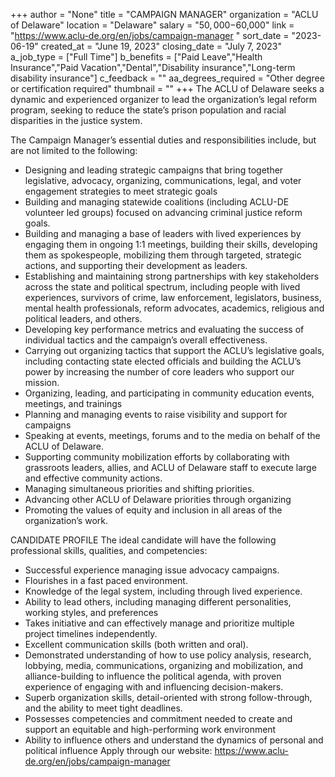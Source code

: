 +++
author = "None"
title = "CAMPAIGN MANAGER"
organization = "ACLU of Delaware"
location = "Delaware"
salary = "$50,000-$60,000"
link = "https://www.aclu-de.org/en/jobs/campaign-manager "
sort_date = "2023-06-19"
created_at = "June 19, 2023"
closing_date = "July 7, 2023"
a_job_type = ["Full Time"]
b_benefits = ["Paid Leave","Health Insurance","Paid Vacation","Dental","Disability insurance","Long-term disability insurance"]
c_feedback = ""
aa_degrees_required = "Other degree or certification required"
thumbnail = ""
+++
The ACLU of Delaware seeks a dynamic and experienced organizer to lead the organization’s legal reform program, seeking to reduce the state’s prison population and racial disparities in the justice system. 

The Campaign Manager’s essential duties and responsibilities include, but are not limited to the following:

- Designing and leading strategic campaigns that bring together legislative, advocacy, organizing, communications, legal, and voter engagement strategies to meet strategic goals
- Building and managing statewide coalitions (including ACLU-DE volunteer led groups) focused on advancing criminal justice reform goals.
- Building and managing a base of leaders with lived experiences by engaging them in ongoing 1:1 meetings, building their skills, developing them as spokespeople, mobilizing them through targeted, strategic actions, and supporting their development as leaders.
- Establishing and maintaining strong partnerships with key stakeholders across the state and political spectrum, including people with lived experiences, survivors of crime, law enforcement, legislators, business, mental health professionals, reform advocates, academics, religious and political leaders, and others.
- Developing key performance metrics and evaluating the success of individual tactics and the campaign’s overall effectiveness.
- Carrying out organizing tactics that support the ACLU’s legislative goals, including contacting state elected officials and building the ACLU’s power by increasing the number of core leaders who support our mission.
- Organizing, leading, and participating in community education events, meetings, and trainings
- Planning and managing events to raise visibility and support for campaigns
- Speaking at events, meetings, forums and to the media on behalf of the ACLU of Delaware.
- Supporting community mobilization efforts by collaborating with grassroots leaders, allies, and ACLU of Delaware staff to execute large and effective community actions.
- Managing simultaneous priorities and shifting priorities.
- Advancing other ACLU of Delaware priorities through organizing
- Promoting the values of equity and inclusion in all areas of the organization’s work.

CANDIDATE PROFILE
The ideal candidate will have the following professional skills, qualities, and competencies:

- Successful experience managing issue advocacy campaigns.
- Flourishes in a fast paced environment.
- Knowledge of the legal system, including through lived experience.
- Ability to lead others, including managing different personalities, working styles, and preferences
- Takes initiative and can effectively manage and prioritize multiple project timelines independently.
- Excellent communication skills (both written and oral).
- Demonstrated understanding of how to use policy analysis, research, lobbying, media, communications, organizing and mobilization, and alliance-building to influence the political agenda, with proven experience of engaging with and influencing decision-makers.
- Superb organization skills, detail-oriented with strong follow-through, and the ability to meet tight deadlines.
- Possesses competencies and commitment needed to create and support an equitable and high-performing work environment
- Ability to influence others and understand the dynamics of personal and political influence 
Apply through our website: 
https://www.aclu-de.org/en/jobs/campaign-manager 